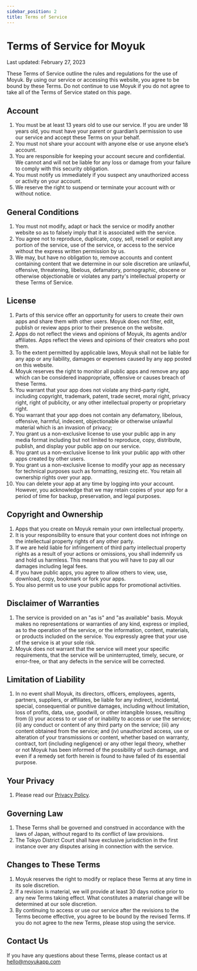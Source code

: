 ```yaml
---
sidebar_position: 2
title: Terms of Service
---
```


# Terms of Service for Moyuk

Last updated: February 27, 2023

These Terms of Service outline the rules and regulations for the use of Moyuk. By using our service or accessing this website, you agree to be bound by these Terms. Do not continue to use Moyuk if you do not agree to take all of the Terms of Service stated on this page.

## Account

1. You must be at least 13 years old to use our service. If you are under 18 years old, you must have your parent or guardian’s permission to use our service and accept these Terms on your behalf.
2. You must not share your account with anyone else or use anyone else’s account.
3. You are responsible for keeping your account secure and confidential. We cannot and will not be liable for any loss or damage from your failure to comply with this security obligation.
4. You must notify us immediately if you suspect any unauthorized access or activity on your account.
5. We reserve the right to suspend or terminate your account with or without notice.

## General Conditions

1. You must not modify, adapt or hack the service or modify another website so as to falsely imply that it is associated with the service.
2. You agree not to reproduce, duplicate, copy, sell, resell or exploit any portion of the service, use of the service, or access to the service without the express written permission by us.
3. We may, but have no obligation to, remove accounts and content containing content that we determine in our sole discretion are unlawful, offensive, threatening, libelous, defamatory, pornographic, obscene or otherwise objectionable or violates any party's intellectual property or these Terms of Service.

## License

1. Parts of this service offer an opportunity for users to create their own apps and share them with other users. Moyuk does not filter, edit, publish or review apps prior to their presence on the website.
2. Apps do not reflect the views and opinions of Moyuk, its agents and/or affiliates. Apps reflect the views and opinions of their creators who post them.
3. To the extent permitted by applicable laws, Moyuk shall not be liable for any app or any liability, damages or expenses caused by any app posted on this website.
4. Moyuk reserves the right to monitor all public apps and remove any app which can be considered inappropriate, offensive or causes breach of these Terms.
5. You warrant that your app does not violate any third-party right, including copyright, trademark, patent, trade secret, moral right, privacy right, right of publicity, or any other intellectual property or proprietary right.
6. You warrant that your app does not contain any defamatory, libelous, offensive, harmful, indecent, objectionable or otherwise unlawful material which is an invasion of privacy;
7. You grant us a non-exclusive license to use your public app in any media format including but not limited to reproduce, copy, distribute, publish, and display your public app on our service.
8. You grant us a non-exclusive license to link your public app with other apps created by other users.
9. You grant us a non-exclusive license to modify your app as necessary for technical purposes such as formatting, resizing etc. You retain all ownership rights over your app.
10. You can delete your app at any time by logging into your account. However, you acknowledge that we may retain copies of your app for a period of time for backup, preservation, and legal purposes.

## Copyright and Ownership

1. Apps that you create on Moyuk remain your own intellectual property. 
2. It is your responsibility to ensure that your content does not infringe on the intellectual property rights of any other party.
3. If we are held liable for infringement of third party intellectual property rights as a result of your actions or omissions, you shall indemnify us and hold us harmless. This means that you will have to pay all our damages including legal fees.
4. If you have public apps, you agree to allow others to view, use, download, copy, bookmark or fork your apps.
5. You also permit us to use your public apps for promotional activities.

## Disclaimer of Warranties

1. The service is provided on an "as is" and "as available" basis. Moyuk makes no representations or warranties of any kind, express or implied, as to the operation of the service, or the information, content, materials, or products included on the service. You expressly agree that your use of the service is at your sole risk.
2. Moyuk does not warrant that the service will meet your specific requirements, that the service will be uninterrupted, timely, secure, or error-free, or that any defects in the service will be corrected.

## Limitation of Liability

1. In no event shall Moyuk, its directors, officers, employees, agents, partners, suppliers, or affiliates, be liable for any indirect, incidental, special, consequential or punitive damages, including without limitation, loss of profits, data, use, goodwill, or other intangible losses, resulting from (i) your access to or use of or inability to access or use the service; (ii) any conduct or content of any third party on the service; (iii) any content obtained from the service; and (iv) unauthorized access, use or alteration of your transmissions or content, whether based on warranty, contract, tort (including negligence) or any other legal theory, whether or not Moyuk has been informed of the possibility of such damage, and even if a remedy set forth herein is found to have failed of its essential purpose.

## Your Privacy

1. Please read our [Privacy Policy](/privacy).

## Governing Law

1. These Terms shall be governed and construed in accordance with the laws of Japan, without regard to its conflict of law provisions.
2. The Tokyo District Court shall have exclusive jurisdiction in the first instance over any disputes arising in connection with the service.

## Changes to These Terms

1. Moyuk reserves the right to modify or replace these Terms at any time in its sole discretion.
2. If a revision is material, we will provide at least 30 days notice prior to any new Terms taking effect. What constitutes a material change will be determined at our sole discretion.
3. By continuing to access or use our service after the revisions to the Terms become effective, you agree to be bound by the revised Terms. If you do not agree to the new Terms, please stop using the service.

## Contact Us

If you have any questions about these Terms, please contact us at hello@moyukapp.com